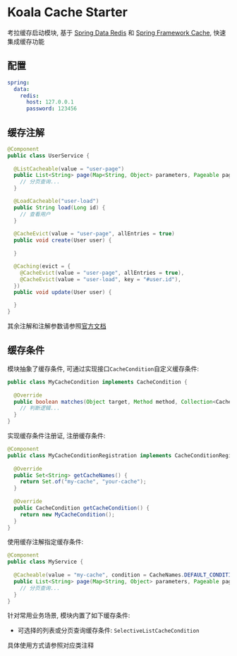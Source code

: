 # Koala Cache Starter

考拉缓存启动模块, 基于 [Spring Data Redis](https://spring.io/projects/spring-data-redis) 和 [Spring Framework Cache](https://docs.spring.io/spring-framework/docs/current/reference/html/integration.html#cache), 快速集成缓存功能

## 配置

```yaml
spring:
  data:
    redis:
      host: 127.0.0.1
      password: 123456
```

## 缓存注解

```java
@Component
public class UserService {
  
  @ListCacheable(value = "user-page")
  public List<String> page(Map<String, Object> parameters, Pageable pageable) {
    // 分页查询...
  }

  @LoadCacheable("user-load")
  public String load(Long id) {
    // 查看用户
  }
    
  @CacheEvict(value = "user-page", allEntries = true)
  public void create(User user) {
    
  }

  @Caching(evict = {
    @CacheEvict(value = "user-page", allEntries = true),
    @CacheEvict(value = "user-load", key = "#user.id"),
  })
  public void update(User user) {

  }
}
```

其余注解和注解参数请参照[官方文档](https://docs.spring.io/spring-framework/docs/current/reference/html/integration.html#cache-annotations)

## 缓存条件

模块抽象了缓存条件, 可通过实现接口`CacheCondition`自定义缓存条件:

```java
public class MyCacheCondition implements CacheCondition {
  
  @Override
  public boolean matches(Object target, Method method, Collection<Cache> caches, Object... params) {
    // 判断逻辑...
  }
}
```

实现缓存条件注册证, 注册缓存条件:

```java
@Component
public class MyCacheConditionRegistration implements CacheConditionRegistration {
  
  @Override
  public Set<String> getCacheNames() {
    return Set.of("my-cache", "your-cache");
  }
    
  @Override
  public CacheCondition getCacheCondition() {
    return new MyCacheCondition();
  }
}
```

使用缓存注解指定缓存条件:

```java
@Component
public class MyService {
  
  @Cacheable(value = "my-cache", condition = CacheNames.DEFAULT_CONDITION)
  public List<String> page(Map<String, Object> parameters, Pageable pageable) {
    // 分页查询...
  }
}
```

针对常用业务场景, 模块内置了如下缓存条件:

- 可选择的列表或分页查询缓存条件: `SelectiveListCacheCondition`

具体使用方式请参照对应类注释
